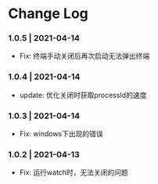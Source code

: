 # Change Log
### 1.0.5 | 2021-04-14
* Fix: 终端手动关闭后再次启动无法弹出终端

### 1.0.4 | 2021-04-14
* update: 优化关闭时获取processId的速度

### 1.0.3 | 2021-04-14
* Fix: windows下出现的错误

### 1.0.2 | 2021-04-13
* Fix: 运行watch时，无法关闭的问题
